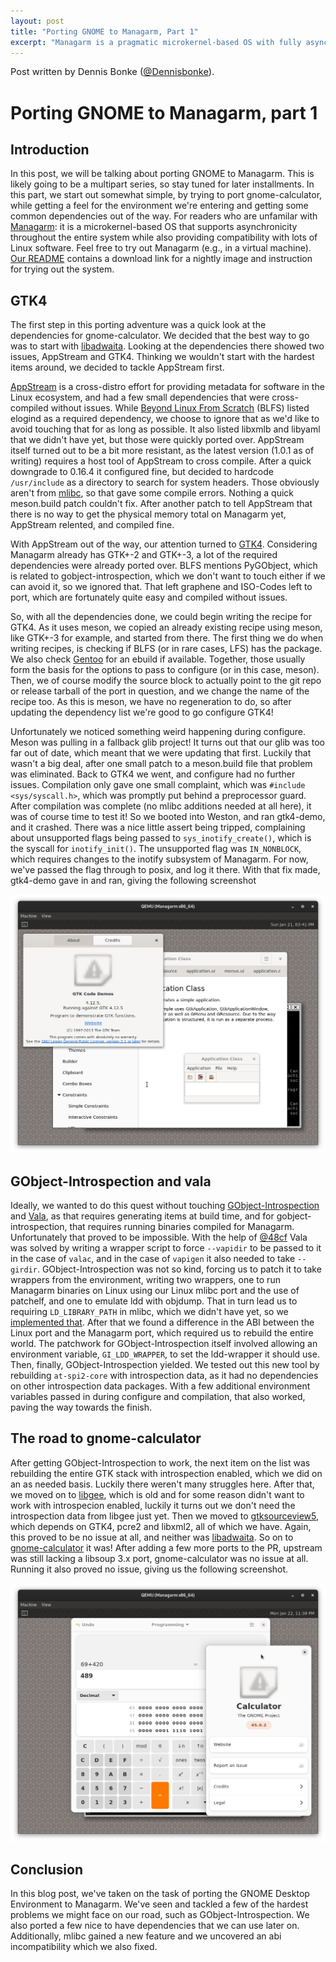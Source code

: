 ```yaml
---
layout: post
title: "Porting GNOME to Managarm, Part 1"
excerpt: "Managarm is a pragmatic microkernel-based OS with fully asynchronous I/O. We talk about porting GNOME to Managarm. This is part 1 in our journey towards GNOME."
---
```

<span style="font-size: 11pt;">Post written by Dennis Bonke ([@Dennisbonke](https://github.com/Dennisbonke)).
</span>
# Porting GNOME to Managarm, part 1

## Introduction
In this post, we will be talking about porting GNOME to Managarm. This is likely going to be a multipart series, so stay tuned for later installments. In this part, we start out somewhat simple, by trying to port gnome-calculator, while getting a feel for the environment we're entering and getting some common dependencies out of the way. For readers who are unfamilar with [Managarm](https://github.com/managarm/managarm): it is a microkernel-based OS that supports asynchronicity throughout the entire system while also providing compatibility with lots of Linux software. Feel free to try out Managarm (e.g., in a virtual machine). [Our README](https://github.com/managarm/managarm) contains a download link for a nightly image and instruction for trying out the system.

## GTK4
The first step in this porting adventure was a quick look at the dependencies for gnome-calculator. We decided that the best way to go was to start with [libadwaita](https://gnome.pages.gitlab.gnome.org/libadwaita/). Looking at the dependencies there showed two issues, AppStream and GTK4. Thinking we wouldn't start with the hardest items around, we decided to tackle AppStream first.

[AppStream](https://www.freedesktop.org/wiki/Distributions/AppStream/) is a cross-distro effort for providing metadata for software in the Linux ecosystem, and had a few small dependencies that were cross-compiled without issues. While [Beyond Linux From Scratch](https://www.linuxfromscratch.org/blfs/) (BLFS) listed elogind as a required dependency, we choose to ignore that as we'd like to avoid touching that for as long as possible. It also listed libxmlb and libyaml that we didn't have yet, but those were quickly ported over. AppStream itself turned out to be a bit more resistant, as the latest version (1.0.1 as of writing) requires a host tool of AppStream to cross compile. After a quick downgrade to 0.16.4 it configured fine, but decided to hardcode `/usr/include` as a directory to search for system headers. Those obviously aren't from [mlibc](https://github.com/managarm/mlibc), so that gave some compile errors. Nothing a quick meson.build patch couldn't fix. After another patch to tell AppStream that there is no way to get the physical memory total on Managarm yet, AppStream relented, and compiled fine.

With AppStream out of the way, our attention turned to [GTK4](https://www.gtk.org/). Considering Managarm already has GTK+\-2 and GTK+\-3, a lot of the required dependencies were already ported over. BLFS mentions PyGObject, which is related to gobject-introspection, which we don't want to touch either if we can avoid it, so we ignored that. That left graphene and ISO-Codes left to port, which are fortunately quite easy and compiled without issues.

So, with all the dependencies done, we could begin writing the recipe for GTK4. As it uses meson, we copied an already existing recipe using meson, like GTK+\-3 for example, and started from there. The first thing we do when writing recipes, is checking if BLFS (or in rare cases, LFS) has the package. We also check [Gentoo](https://packages.gentoo.org) for an ebuild if available. Together, those usually form the basis for the options to pass to configure (or in this case, meson). Then, we of course modify the source block to actually point to the git repo or release tarball of the port in question, and we change the name of the recipe too. As this is meson, we have no regeneration to do, so after updating the dependency list we're good to go configure GTK4!

Unfortunately we noticed something weird happening during configure. Meson was pulling in a fallback glib project! It turns out that our glib was too far out of date, which meant that we were updating that first. Luckily that wasn't a big deal, after one small patch to a meson.build file that problem was eliminated. Back to GTK4 we went, and configure had no further issues. Compilation only gave one small complaint, which was `#include <sys/syscall.h>`, which was promptly put behind a preprocessor guard. After compilation was complete (no mlibc additions needed at all here), it was of course time to test it! So we booted into Weston, and ran gtk4-demo, and it crashed. There was a nice little assert being tripped, complaining about unsupported flags being passed to `sys_inotify_create()`, which is the syscall for `inotify_init()`. The unsupported flag was `IN_NONBLOCK`, which requires changes to the inotify subsystem of Managarm. For now, we've passed the flag through to posix, and log it there. With that fix made, gtk4-demo gave in and ran, giving the following screenshot

![GTK4 working](/assets/2024-porting-gnome-part1/gtk4-working.png)

## GObject-Introspection and vala
Ideally, we wanted to do this quest without touching [GObject-Introspection](https://wiki.gnome.org/Projects/GObjectIntrospection) and [Vala](https://wiki.gnome.org/Projects/Vala), as that requires generating items at build time, and for gobject-introspection, that requires running binaries compiled for Managarm. Unfortunately that proved to be impossible. With the help of [@48cf](https://github.com/48cf/) Vala was solved by writing a wrapper script to force `--vapidir` to be passed to it in the case of `valac`, and in the case of `vapigen` it also needed to take `--girdir`. GObject-Introspection was not so kind, forcing us to patch it to take wrappers from the environment, writing two wrappers, one to run Managarm binaries on Linux using our Linux mlibc port and the use of patchelf, and one to emulate ldd with objdump.
That in turn lead us to requiring `LD_LIBRARY_PATH` in mlibc, which we didn't have yet, so we [implemented that](https://github.com/managarm/mlibc/pull/967). After that we found a difference in the ABI between the Linux port and the Managarm port, which required us to rebuild the entire world. The patchwork for GObject-Introspection itself involved allowing an environment variable, `GI_LDD_WRAPPER`, to set the ldd-wrapper it should use. Then, finally, GObject-Introspection yielded. We tested out this new tool by rebuilding `at-spi2-core` with introspection data, as it had no dependencies on other introspection data packages. With a few additional environment variables passed in during configure and compilation, that also worked, paving the way towards the finish.

## The road to gnome-calculator
After getting GObject-Introspection to work, the next item on the list was rebuilding the entire GTK stack with introspection enabled, which we did on an as needed basis. Luckily there weren't many struggles here. After that, we moved on to [libgee](https://wiki.gnome.org/Projects/Libgee), which is old and for some reason didn't want to work with introspecion enabled, luckily it turns out we don't need the introspection data from libgee just yet. Then we moved to [gtksourceview5](https://wiki.gnome.org/Projects/GtkSourceView), which depends on GTK4, pcre2 and libxml2, all of which we have. Again, this proved to be no issue at all, and neither was [libadwaita](https://gnome.pages.gitlab.gnome.org/libadwaita/). So on to [gnome-calculator](https://wiki.gnome.org/Apps/Calculator) it was!
After adding a few more ports to the PR, upstream was still lacking a libsoup 3.x port, gnome-calculator was no issue at all. Running it also proved no issue, giving us the following screenshot.

![gnome-calculator](/assets/2024-porting-gnome-part1/gnome-calculator-working.png)

## Conclusion
In this blog post, we've taken on the task of porting the GNOME Desktop Environment to Managarm. We've seen and tackled a few of the hardest problems we might face on our road, such as GObject-Introspection. We also ported a few nice to have dependencies that we can use later on. Additionally, mlibc gained a new feature and we uncovered an abi incompatibility which we also fixed.